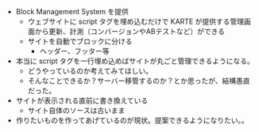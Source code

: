 - Block Management System を提供
	- ウェブサイトに script タグを埋め込むだけで KARTE が提供する管理画面から更新、計測（コンバージョンやABテストなど）ができる
	- サイトを自動でブロックに分ける
		- ヘッダー、フッター等
- 本当に script タグを一行埋め込めばサイトが丸ごと管理できるようになる。
	- どうやっているのか考えてみてほしい。
	- そんなことできるか？サーバー移管するのか？とか思ったが、結構愚直だった。
- サイトが表示される直前に書き換えている
	- サイト自体のソースは古いまま
- 作りたいものを作ってあげているのが現状。提案できるようになりたい。。